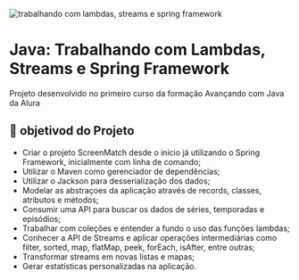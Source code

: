 ![trabalhando com lambdas, streams e spring framework](https://github.com/user-attachments/assets/848d701d-2920-43b8-bad7-3b3779e069f1)


# Java: Trabalhando com Lambdas, Streams e Spring Framework
Projeto desenvolvido no primeiro curso da formação Avançando com Java da Alura

## 🔨 objetivod do Projeto
- Criar o projeto ScreenMatch desde o início já utilizando o Spring Framework, inicialmente com linha de comando;
- Utilizar o Maven como gerenciador de dependências;
- Utilizar o Jackson para desserialização dos dados;
- Modelar as abstraçoes da aplicação através de records, classes, atributos e métodos;
- Consumir uma API para buscar os dados de séries, temporadas e episódios;
- Trabalhar com coleções e entender a fundo o uso das funções lambdas;
- Conhecer a API de Streams e aplicar operações intermediárias como filter, sorted, map, flatMap, peek, forEach, isAfter, entre outras;
- Transformar streams em novas listas e mapas;
- Gerar estatísticas personalizadas na aplicação.
